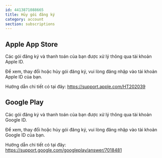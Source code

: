 ```yaml
---
id: 4413871088665
title: Hủy gói đăng ký
category: account  
section: subscriptions
---
```

## Apple App Store

Các gói đăng ký và thanh toán của bạn được xử lý thông qua tài khoản Apple ID.

Để xem, thay đổi hoặc hủy gói đăng ký, vui lòng đăng nhập vào tài khoản Apple ID của bạn.

Hướng dẫn chi tiết có tại đây: <https://support.apple.com/HT202039>

## Google Play

Các gói đăng ký và thanh toán của bạn được xử lý thông qua tài khoản Google ID. 

Để xem, thay đổi hoặc hủy gói đăng ký, vui lòng đăng nhập vào tài khoản Google ID của bạn.

Hướng dẫn chi tiết có tại đây: <https://support.google.com/googleplay/answer/7018481>

